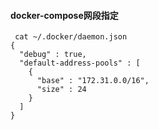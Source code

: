 


#### docker-compose网段指定


```
 cat ~/.docker/daemon.json
{
  "debug" : true,
  "default-address-pools" : [
    {
      "base" : "172.31.0.0/16",
      "size" : 24
    }
  ]
} 
```
